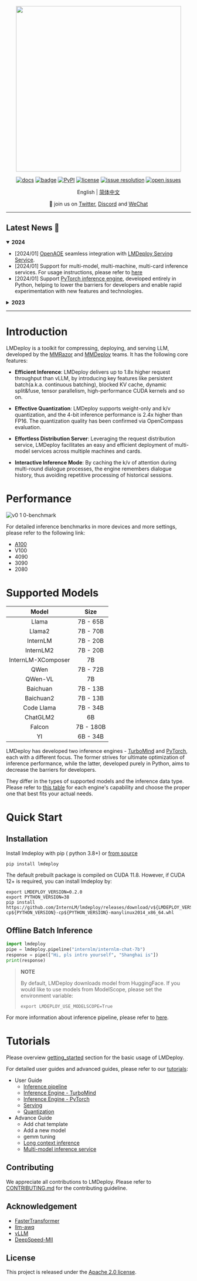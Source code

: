 <div align="center">
  <img src="docs/en/_static/image/lmdeploy-logo.svg" width="450"/>

[![docs](https://img.shields.io/badge/docs-latest-blue)](https://lmdeploy.readthedocs.io/en/latest/)
[![badge](https://github.com/InternLM/lmdeploy/workflows/lint/badge.svg)](https://github.com/InternLM/lmdeploy/actions)
[![PyPI](https://img.shields.io/pypi/v/lmdeploy)](https://pypi.org/project/lmdeploy)
[![license](https://img.shields.io/github/license/InternLM/lmdeploy.svg)](https://github.com/InternLM/lmdeploy/tree/main/LICENSE)
[![issue resolution](https://img.shields.io/github/issues-closed-raw/InternLM/lmdeploy)](https://github.com/InternLM/lmdeploy/issues)
[![open issues](https://img.shields.io/github/issues-raw/InternLM/lmdeploy)](https://github.com/InternLM/lmdeploy/issues)

English | [简体中文](README_zh-CN.md)

</div>

<p align="center">
    👋 join us on <a href="https://twitter.com/intern_lm" target="_blank">Twitter</a>, <a href="https://discord.gg/xa29JuW87d" target="_blank">Discord</a> and <a href="https://r.vansin.top/?r=internwx" target="_blank">WeChat</a>
</p>

______________________________________________________________________

## Latest News 🎉

<details open>
<summary><b>2024</b></summary>

- \[2024/01\] [OpenAOE](https://github.com/InternLM/OpenAOE) seamless integration with [LMDeploy Serving Service](./docs/en/serving/restful_api.md).
- \[2024/01\] Support for multi-model, multi-machine, multi-card inference services. For usage instructions, please refer to [here](./docs/en/serving/proxy_server.md)
- \[2024/01\] Support [PyTorch inference engine](./docs/en/inference/pytorch.md), developed entirely in Python, helping to lower the barriers for developers and enable  rapid experimentation with new features and technologies.

</details>

<details close>
<summary><b>2023</b></summary>

- \[2023/12\] Turbomind supports multimodal input. [Gradio Demo](./examples/vl/README.md)
- \[2023/11\] Turbomind supports loading hf model directly. Click [here](docs/en/inference/load_hf.md) for details.
- \[2023/11\] TurboMind major upgrades, including: Paged Attention, faster attention kernels without sequence length limitation, 2x faster KV8 kernels, Split-K decoding (Flash Decoding), and W4A16 inference for sm_75
- \[2023/09\] TurboMind supports Qwen-14B
- \[2023/09\] TurboMind supports InternLM-20B
- \[2023/09\] TurboMind supports all features of Code Llama: code completion, infilling, chat / instruct, and python specialist. Click [here](./docs/en/supported_models/codellama.md) for deployment guide
- \[2023/09\] TurboMind supports Baichuan2-7B
- \[2023/08\] TurboMind supports flash-attention2.
- \[2023/08\] TurboMind supports Qwen-7B, dynamic NTK-RoPE scaling and dynamic logN scaling
- \[2023/08\] TurboMind supports Windows (tp=1)
- \[2023/08\] TurboMind supports 4-bit inference, 2.4x faster than FP16, the fastest open-source implementation. Check [this](docs/en/quantization/w4a16.md) guide for detailed info
- \[2023/08\] LMDeploy has launched on the [HuggingFace Hub](https://huggingface.co/lmdeploy), providing ready-to-use 4-bit models.
- \[2023/08\] LMDeploy supports 4-bit quantization using the [AWQ](https://arxiv.org/abs/2306.00978) algorithm.
- \[2023/07\] TurboMind supports Llama-2 70B with GQA.
- \[2023/07\] TurboMind supports Llama-2 7B/13B.
- \[2023/07\] TurboMind supports tensor-parallel inference of InternLM.

</details>

______________________________________________________________________

# Introduction

LMDeploy is a toolkit for compressing, deploying, and serving LLM, developed by the [MMRazor](https://github.com/open-mmlab/mmrazor) and [MMDeploy](https://github.com/open-mmlab/mmdeploy) teams. It has the following core features:

- **Efficient Inference**: LMDeploy delivers up to 1.8x higher request throughput than vLLM, by introducing key features like persistent batch(a.k.a. continuous batching), blocked KV cache, dynamic split&fuse, tensor parallelism, high-performance CUDA kernels and so on.

- **Effective Quantization**: LMDeploy supports weight-only and k/v quantization, and the 4-bit inference performance is 2.4x higher than FP16. The quantization quality has been confirmed via OpenCompass evaluation.

- **Effortless Distribution Server**: Leveraging the request distribution service, LMDeploy facilitates an easy and efficient deployment of multi-model services across multiple machines and cards.

- **Interactive Inference Mode**: By caching the k/v of attention during multi-round dialogue processes, the engine remembers dialogue history, thus avoiding repetitive processing of historical sessions.

# Performance

![v0 1 0-benchmark](https://github.com/InternLM/lmdeploy/assets/4560679/8e455cf1-a792-4fa8-91a2-75df96a2a5ba)

For detailed inference benchmarks in more devices and more settings, please refer to the following link:

- [A100](./docs/en/benchmark/a100_fp16.md)
- V100
- 4090
- 3090
- 2080

# Supported Models

|       Model        |   Size    |
| :----------------: | :-------: |
|       Llama        | 7B - 65B  |
|       Llama2       | 7B - 70B  |
|      InternLM      | 7B - 20B  |
|     InternLM2      | 7B - 20B  |
| InternLM-XComposer |    7B     |
|        QWen        | 7B - 72B  |
|      QWen-VL       |    7B     |
|      Baichuan      | 7B - 13B  |
|     Baichuan2      | 7B - 13B  |
|     Code Llama     | 7B - 34B  |
|      ChatGLM2      |    6B     |
|       Falcon       | 7B - 180B |
|         YI         | 6B - 34B  |

LMDeploy has developed two inference engines - [TurboMind](./docs/en/inference/turbomind.md) and [PyTorch](./docs/en/inference/pytorch.md), each with a different focus. The former strives for ultimate optimization of inference performance, while the latter, developed purely in Python, aims to decrease the barriers for developers.

They differ in the types of supported models and the inference data type. Please refer to [this table](./docs/en/supported_models/supported_models.md) for each engine's capability and choose the proper one that best fits your actual needs.

# Quick Start

## Installation

Install lmdeploy with pip ( python 3.8+) or [from source](./docs/en/build.md)

```shell
pip install lmdeploy
```

The default prebuilt package is compiled on CUDA 11.8. However, if CUDA 12+ is required, you can install lmdeploy by:

```shell
export LMDEPLOY_VERSION=0.2.0
export PYTHON_VERSION=38
pip install https://github.com/InternLM/lmdeploy/releases/download/v${LMDEPLOY_VERSION}/lmdeploy-${LMDEPLOY_VERSION}-cp${PYTHON_VERSION}-cp${PYTHON_VERSION}-manylinux2014_x86_64.whl
```

## Offline Batch Inference

```python
import lmdeploy
pipe = lmdeploy.pipeline("internlm/internlm-chat-7b")
response = pipe(["Hi, pls intro yourself", "Shanghai is"])
print(response)
```

> **NOTE**
>
> By default, LMDeploy downloads model from HuggingFace. If you would like to use models from ModelScope, please set the environment variable:
>
> `export LMDEPLOY_USE_MODELSCOPE=True`

For more information about inference pipeline, please refer to [here](./docs/en/inference/pipeline.md).

# Tutorials

Please overview [getting_started](./docs/en/get_started.md) section for the basic usage of LMDeploy.

For detailed user guides and advanced guides, please refer to our [tutorials](https://lmdeploy.readthedocs.io/en/latest/):

- User Guide
  - [Inference pipeline](./docs/en/inference/pipeline.md)
  - [Inference Engine - TurboMind](docs/en/inference/turbomind.md)
  - [Inference Engine - PyTorch](docs/en/inference/pytorch.md)
  - [Serving](docs/en/serving/restful_api.md)
  - [Quantization](docs/en/quantization)
- Advance Guide
  - Add chat template
  - Add a new model
  - gemm tuning
  - [Long context inference](docs/en/advance/long_context.md)
  - [Multi-model inference service](docs/en/serving/proxy_server.md)

## Contributing

We appreciate all contributions to LMDeploy. Please refer to [CONTRIBUTING.md](.github/CONTRIBUTING.md) for the contributing guideline.

## Acknowledgement

- [FasterTransformer](https://github.com/NVIDIA/FasterTransformer)
- [llm-awq](https://github.com/mit-han-lab/llm-awq)
- [vLLM](https://github.com/vllm-project/vllm)
- [DeepSpeed-MII](https://github.com/microsoft/DeepSpeed-MII)

## License

This project is released under the [Apache 2.0 license](LICENSE).
